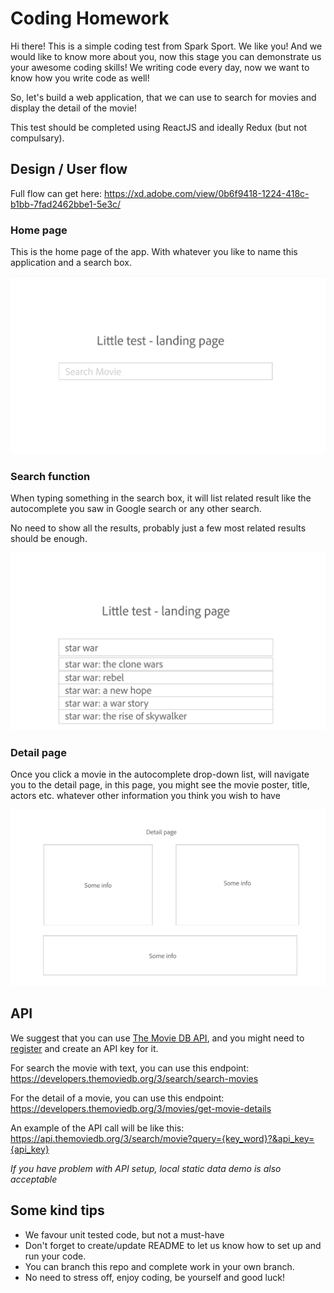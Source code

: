 # Coding Homework

Hi there! This is a simple coding test from Spark Sport. We like you! And we would like to know more about you, now this stage you can demonstrate us your awesome coding skills! We writing code every day, now we want to know how you write code as well!

So, let's build a web application, that we can use to search for movies and display the detail of the movie!

This test should be completed using ReactJS and ideally Redux (but not compulsary).

## Design / User flow

Full flow can get here: https://xd.adobe.com/view/0b6f9418-1224-418c-b1bb-7fad2462bbe1-5e3c/

### Home page

This is the home page of the app. With whatever you like to name this application and a search box.

![home page](./home_page.png)

### Search function

When typing something in the search box, it will list related result like the autocomplete you saw in Google search or any other search.

No need to show all the results, probably just a few most related results should be enough.

![search](./search_result.png)

### Detail page

Once you click a movie in the autocomplete drop-down list, will navigate you to the detail page, in this page, you might see the movie poster, title, actors etc. whatever other information you think you wish to have

![detail page](./detail_page.png)

## API

We suggest that you can use [The Movie DB API](https://developers.themoviedb.org/3/getting-started), and you might need to [register](https://www.themoviedb.org/login) and create an API key for it.

For search the movie with text, you can use this endpoint: https://developers.themoviedb.org/3/search/search-movies

For the detail of a movie, you can use this endpoint: https://developers.themoviedb.org/3/movies/get-movie-details

An example of the API call will be like this: https://api.themoviedb.org/3/search/movie?query={key_word}?&api_key={api_key}

_If you have problem with API setup, local static data demo is also acceptable_

## Some kind tips

- We favour unit tested code, but not a must-have
- Don't forget to create/update README to let us know how to set up and run your code.
- You can branch this repo and complete work in your own branch.
- No need to stress off, enjoy coding, be yourself and good luck!
